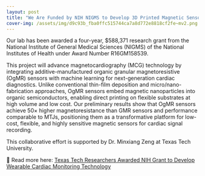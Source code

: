 ```yaml
---
layout: post
title: "We Are Funded by NIH NIGMS to Develop 3D Printed Magnetic Sensors!"
cover-img: /assets/img/d9c93b_fba0ffc515744ca7a8d772e8818cf2fe~mv2.png
---
```

Our lab has been awarded a four-year, $588,371 research grant from the National Institute of General Medical Sciences (NIGMS) of the National Institutes of Health under Award Number R16GM158539.

  

This project will advance magnetocardiography (MCG) technology by integrating additive-manufactured organic granular magnetoresistive (OgMR) sensors with machine learning for next-generation cardiac diagnostics. Unlike conventional thin-film deposition and micro/nano-fabrication approaches, OgMR sensors embed magnetic nanoparticles into organic semiconductors, enabling direct printing on flexible substrates at high volume and low cost. Our preliminary results show that OgMR sensors achieve 50× higher magnetoresistance than GMR sensors and performance comparable to MTJs, positioning them as a transformative platform for low-cost, flexible, and highly sensitive magnetic sensors for cardiac signal recording.

  

This collaborative effort is supported by Dr. Minxiang Zeng at Texas Tech University.

  

🔗 Read more here: [Texas Tech Researchers Awarded NIH Grant to Develop Wearable Cardiac Monitoring Technology](https://www.depts.ttu.edu/coe/wcoenews/posts/2025/08/wu-zeng-nih-grant-wearable-cardiac-monitoring-technology.php)